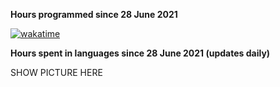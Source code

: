 **Hours programmed since 28 June 2021**

[![wakatime](https://wakatime.com/badge/user/406ac065-c6a8-4e08-9b45-a20ad1bd5e8b.svg)](https://wakatime.com/@406ac065-c6a8-4e08-9b45-a20ad1bd5e8b)

**Hours spent in languages since 28 June 2021 (updates daily)**

SHOW PICTURE HERE
